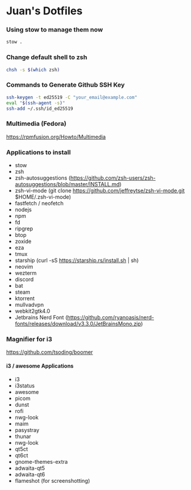 # Juan's Dotfiles

### Using stow to manage them now
```bash
stow .
```

### Change default shell to zsh
```bash
chsh -s $(which zsh)
```

### Commands to Generate Github SSH Key
```bash
ssh-keygen -t ed25519 -C "your_email@example.com"
eval "$(ssh-agent -s)"
ssh-add ~/.ssh/id_ed25519
```

### Multimedia (Fedora)
https://rpmfusion.org/Howto/Multimedia

### Applications to install
- stow
- zsh
- zsh-autosuggestions (https://github.com/zsh-users/zsh-autosuggestions/blob/master/INSTALL.md)
- zsh-vi-mode (git clone https://github.com/jeffreytse/zsh-vi-mode.git $HOME/.zsh-vi-mode)
- fastfetch / neofetch
- nodejs
- npm
- fd
- ripgrep
- btop
- zoxide
- eza
- tmux
- starship (curl -sS https://starship.rs/install.sh | sh)
- neovim
- wezterm
- discord
- bat
- steam
- ktorrent
- mullvadvpn
- webkit2gtk4.0
- Jetbrains Nerd Font (https://github.com/ryanoasis/nerd-fonts/releases/download/v3.3.0/JetBrainsMono.zip)

### Magnifier for i3
https://github.com/tsoding/boomer

#### i3 / awesome Applications
- i3
- i3status
- awesome
- picom
- dunst
- rofi
- nwg-look
- maim
- pasystray
- thunar
- nwg-look
- qt5ct
- qt6ct
- gnome-themes-extra
- adwaita-qt5
- adwaita-qt6
- flameshot (for screenshotting)
